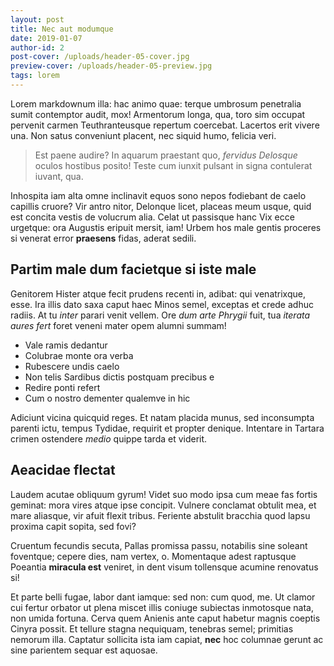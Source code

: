 ```yaml
---
layout: post
title: Nec aut modumque
date: 2019-01-07
author-id: 2
post-cover: /uploads/header-05-cover.jpg
preview-cover: /uploads/header-05-preview.jpg
tags: lorem
---
```


Lorem markdownum illa: hac animo quae: terque umbrosum penetralia
sumit contemptor audit, mox! Armentorum longa, qua, toro sim occupat pervenit
carmen Teuthranteusque repertum coercebat. Lacertos erit vivere una. Non satus
conveniunt placent, nec siquid humo, felicia veri.

> Est paene audire? In aquarum praestant quo, *fervidus Delosque* oculos
> hostibus posito! Teste cum iunxit pulsant in signa contulerat iuvant, qua.

Inhospita iam alta omne inclinavit equos sono nepos fodiebant de caelo capillis
cruore? Vir antro nitor, Delonque licet, placeas meum usque, quid est concita
vestis de volucrum alia. Celat ut passisque hanc Vix ecce urgetque: ora Augustis
eripuit mersit, iam! Urbem hos male gentis proceres si venerat error
**praesens** fidas, aderat sedili.

## Partim male dum facietque si iste male

Genitorem Hister atque fecit prudens recenti in, adibat: qui venatrixque, esse.
Ira illis dato saxa caput haec Minos semel, exceptas et crede adhuc radiis. At
tu *inter* parari venit vellem. Ore *dum arte Phrygii* fuit, tua *iterata aures
fert* foret veneni mater opem alumni summam!

- Vale ramis dedantur
- Colubrae monte ora verba
- Rubescere undis caelo
- Non telis Sardibus dictis postquam precibus e
- Redire ponti refert
- Cum o nostro dementer qualemve in hic

Adiciunt vicina quicquid reges. Et natam placida munus, sed inconsumpta parenti
ictu, tempus Tydidae, requirit et propter denique. Intentare in Tartara crimen
ostendere *medio* quippe tarda et viderit.

## Aeacidae flectat

Laudem acutae obliquum gyrum! Videt suo modo ipsa cum meae fas fortis geminat:
mora vires atque ipse concipit. Vulnere conclamat obtulit mea, et mare aliasque,
vir afuit flexit tribus. Feriente abstulit bracchia quod lapsu proxima capit
sopita, sed fovi?

Cruentum fecundis secuta, Pallas promissa passu, notabilis sine soleant
foventque; cepere dies, nam vertex, o. Momentaque adest raptusque Poeantia
**miracula est** veniret, in dent visum tollensque acumine renovatus si!

Et parte belli fugae, labor dant iamque: sed non: cum quod, me. Ut clamor cui
fertur orbator ut plena miscet illis coniuge subiectas inmotosque nata, non
umida fortuna. Cerva quem Anienis ante caput habetur magnis coeptis Cinyra
possit. Et tellure stagna nequiquam, tenebras semel; primitias nemorum illa.
Captatur sollicita ista iam capiat, **nec** hoc columnae gerunt ac sine
parientem sequar est aquosae.
